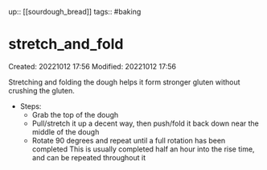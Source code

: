 up:: [[sourdough_bread]]
tags:: #baking

# stretch_and_fold

Created: 20221012 17:56
Modified: 20221012 17:56

Stretching and folding the dough helps it form stronger gluten without crushing the gluten.
- Steps:
	- Grab the top of the dough
	- Pull/stretch it up a decent way, then push/fold it back down near the middle of the dough
	- Rotate 90 degrees and repeat until a full rotation has been completed
This is usually completed half an hour into the rise time, and can be repeated throughout it
